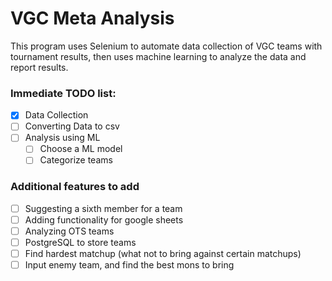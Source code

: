 # VGC Meta Analysis

This program uses Selenium to automate data collection of VGC teams with tournament results, then uses machine learning to analyze the data and report results.

### Immediate TODO list:
- [x] Data Collection
- [ ] Converting Data to csv
- [ ] Analysis using ML
    - [ ] Choose a ML model
    - [ ] Categorize teams

### Additional features to add
- [ ] Suggesting a sixth member for a team
- [ ] Adding functionality for google sheets
- [ ] Analyzing OTS teams
- [ ] PostgreSQL to store teams
- [ ] Find hardest matchup (what not to bring against certain matchups)
- [ ] Input enemy team, and find the best mons to bring